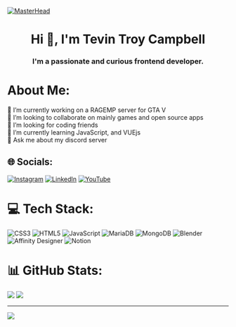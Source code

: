 <!-- banner -->
[![MasterHead](https://user-images.githubusercontent.com/74038190/225813708-98b745f2-7d22-48cf-9150-083f1b00d6c9.gif)](https://)

<h1 align="center">Hi 👋, I'm Tevin Troy Campbell</h1>
<h3 align="center">I'm a passionate and curious frontend developer.</h3>

<!-- Tea Gif -->
<!-- <img align="right" width="400" src="https://user-images.githubusercontent.com/74038190/216120974-24a76b31-7f39-41f1-a38f-b3c1377cc612.png" alt="Tea"> -->

# About Me:
🔭 I’m currently working on a RAGEMP server for GTA V<br>
👯 I’m looking to collaborate on mainly games and open source apps<br>
🤝 I’m looking for coding friends<br>
🌱 I’m currently learning JavaScript, and VUEjs<br>
💬 Ask me about my discord server


## 🌐 Socials:
[![Instagram](https://img.shields.io/badge/Instagram-%23E4405F.svg?logo=Instagram&logoColor=white)](https://instagram.com/_troycampbell_)
[![LinkedIn](https://img.shields.io/badge/LinkedIn-%230077B5.svg?logo=linkedin&logoColor=white)](https://linkedin.com/in/tevin-campbell-b1b404203)
[![YouTube](https://img.shields.io/badge/YouTube-%23FF0000.svg?logo=YouTube&logoColor=white)](https://youtube.com/@troyzhen) 

# 💻 Tech Stack:
![CSS3](https://img.shields.io/badge/css3-%231572B6.svg?style=for-the-badge&logo=css3&logoColor=white)
![HTML5](https://img.shields.io/badge/html5-%23E34F26.svg?style=for-the-badge&logo=html5&logoColor=white)
![JavaScript](https://img.shields.io/badge/javascript-%23323330.svg?style=for-the-badge&logo=javascript&logoColor=%23F7DF1E)
![MariaDB](https://img.shields.io/badge/MariaDB-003545?style=for-the-badge&logo=mariadb&logoColor=white)
![MongoDB](https://img.shields.io/badge/MongoDB-%234ea94b.svg?style=for-the-badge&logo=mongodb&logoColor=white)
![Blender](https://img.shields.io/badge/blender-%23F5792A.svg?style=for-the-badge&logo=blender&logoColor=white)
![Affinity Designer](https://img.shields.io/badge/affinitydesigner-%231B72BE.svg?style=for-the-badge&logo=affinity-designer&logoColor=white)
![Notion](https://img.shields.io/badge/Notion-%23000000.svg?style=for-the-badge&logo=notion&logoColor=white)

# 📊 GitHub Stats:
![](https://github-readme-stats.vercel.app/api?username=Troyzhenny&theme=gruvbox&hide_border=true&include_all_commits=false&count_private=false)
![](https://github-readme-streak-stats.herokuapp.com/?user=Troyzhenny&theme=gruvbox&hide_border=true)
<!-- ![](https://github-readme-stats.vercel.app/api/top-langs/?username=Troyzhenny&theme=gruvbox&hide_border=true&include_all_commits=false&count_private=false&layout=compact) -->
---
[![](https://visitcount.itsvg.in/api?id=Troyzhenny&icon=3&color=2)](https://visitcount.itsvg.in)
